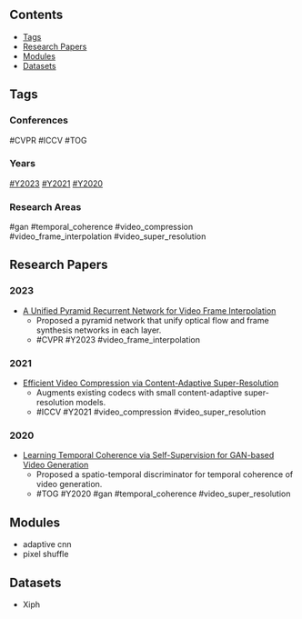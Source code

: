 ## Contents

- [Tags](#tags)
- [Research Papers](#research-papers)
- [Modules](#modules)
- [Datasets](#datasets)

## Tags

### Conferences

#CVPR #ICCV #TOG

### Years

[#Y2023](#2023) [#Y2021](#2021) [#Y2020](#2020)

### Research Areas

#gan #temporal_coherence #video_compression #video_frame_interpolation #video_super_resolution

## Research Papers

### 2023

- [A Unified Pyramid Recurrent Network for Video Frame Interpolation](./research_papers/uprnvfi/)
    - Proposed a pyramid network that unify optical flow and frame synthesis networks in each layer.
    - #CVPR #Y2023 #video_frame_interpolation

### 2021

- [Efficient Video Compression via Content-Adaptive Super-Resolution](./research_papers/evccasr/)
    - Augments existing codecs with small content-adaptive super-resolution models.
    - #ICCV #Y2021 #video_compression #video_super_resolution

### 2020

- [Learning Temporal Coherence via Self-Supervision for GAN-based Video Generation](./research_papers/ltcsgvg/)
    - Proposed a spatio-temporal discriminator for temporal coherence of video generation.
    - #TOG #Y2020 #gan #temporal_coherence #video_super_resolution

## Modules

- adaptive cnn
- pixel shuffle

## Datasets

- Xiph